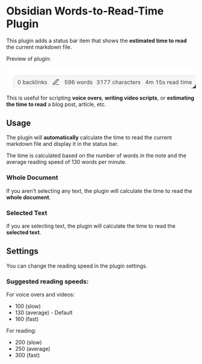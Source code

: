 # Obsidian Words-to-Read-Time Plugin

This plugin adds a status bar item that shows the **estimated time to read** the current markdown file.

Preview of plugin:

![Preview of plugin](/images/preview.png)

This is useful for scripting **voice overs**, **writing video scripts**, or **estimating the time to read** a blog post, article, etc.

## Usage

The plugin will **automatically** calculate the time to read the current markdown file and display it in the status bar. 

The time is calculated based on the number of words in the note and the average reading speed of 130 words per minute.

### Whole Document

If you aren't selecting any text, the plugin will calculate the time to read the **whole document**.

### Selected Text

If you are selecting text, the plugin will calculate the time to read the **selected text**.

## Settings

You can change the reading speed in the plugin settings.

### Suggested reading speeds:

For voice overs and videos:

- 100 (slow)
- 130 (average) - Default
- 160 (fast)

For reading:

- 200 (slow)
- 250 (average)
- 300 (fast)